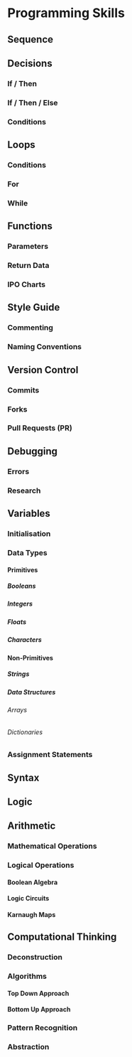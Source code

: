 # Programming Skills

## Sequence

## Decisions
### If / Then
### If / Then / Else
### Conditions

## Loops
### Conditions
### For
### While

## Functions
### Parameters
### Return Data
### IPO Charts

## Style Guide
### Commenting
### Naming Conventions

## Version Control
### Commits
### Forks
### Pull Requests (PR)

## Debugging
### Errors
### Research

## Variables
### Initialisation
### Data Types
#### Primitives
##### Booleans
##### Integers
##### Floats
##### Characters

#### Non-Primitives
##### Strings
##### Data Structures
###### Arrays
###### Dictionaries

### Assignment Statements

## Syntax

## Logic

## Arithmetic
### Mathematical Operations
### Logical Operations
#### Boolean Algebra
#### Logic Circuits
#### Karnaugh Maps

## Computational Thinking
### Deconstruction
### Algorithms
#### Top Down Approach
#### Bottom Up Approach
### Pattern Recognition
### Abstraction

